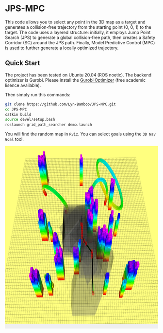 # JPS-MPC

This code allows you to select any point in the 3D map as a target and generates a collision-free trajectory from the starting point (0, 0, 1) to the target. The code uses a layered structure: initially, it employs Jump Point Search (JPS) to generate a global collision-free path, then creates a Safety Corridor (SC) around the JPS path. Finally, Model Predictive Control (MPC) is used to further generate a locally optimized trajectory.

## Quick Start

The project has been tested on Ubuntu 20.04 (ROS noetic). The backend optimizer is Gurobi. Please install the [Gurobi Optimizer](https://www.gurobi.com) (free academic lisence available).

Then simply run this commands:

```bash
git clone https://github.com/Lyn-Bamboo/JPS-MPC.git
cd JPS-MPC
catkin build
source devel/setup.bash
roslaunch grid_path_searcher demo.launch   
```

You will find the random map in ```Rviz```. You can select goals using the ```3D Nav Goal``` tool. 

<p align = "center">
<img src="JPS-MPC.png" width="800" height="600" />
</p>
